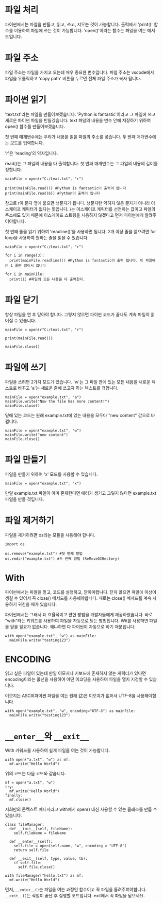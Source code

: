 # 파일 처리
파이썬에서는 파일을 만들고, 읽고, 쓰고, 지우는 것이 가능합니다. 출력에서 'print()' 함수를 이용하여 파일에 쓰는 것이 가능합니다. 'open()'이라는 함수는 파일을 여는 메서드입니다.

# 파일 주소
파일 주소는 파일을 가지고 오는데 매우 중요한 변수입니다. 파일 주소는 vscode에서 파일을 우클릭하고 'copy path' 버튼을 누르면 전체 파일 주소가 복사 됩니다.

# 파이썬 읽기
'text.txt'라는 파일을 만들어보겠습니다. 'Python is fantastic'이라고 그 파일에 쓰고 새로운 파이썬 파일을 만들겠습니다. text 파일의 내용을 변수 안에 저장하기 위하여 open() 함수를 만들어보겠습니다.

첫 번째 매개변수에는 우리가 내용을 읽을 파일의 주소를 넣습니다. 두 번째 매개변수에는 모드를 입력합니다.

'r'은 'reading'의 약자입니다.

read()는 그 파일의 내용을 다 출력합니다. 첫 번째 매개변수는 그 파일의 내용의 길이를 정합니다.
```
mainFile = open(r"C:/text.txt", "r")

print(mainFile.read()) #Python is fantastic이 출력이 됩니다
print(mainFile.read(6)) #Python이 출력이 됩니다
```

참고로 r이 문자 앞에 붙으면 생문자가 됩니다. 생문자란 익히지 않은 문자가 아니라 이스케이프 케릭터가 없다는 뜻입니다. \는 이스케이프 케릭터를 선언하는 값이고 파일의 주소에도 있기 때문에 이스케이프 스트링을 사용하지 않겠다고 먼저 파이썬에게 알려주어야합니다.

첫 번째 줄을 읽기 위하여 'readline()'을 사용하면 됩니다. 2개 이상 줄을 읽으려면 for loop을 사용하여 원하는 줄을 읽을 수 있습니다.

```
mainFile = open(r"C:/text.txt", "r")

for i in range(3):
  print(mainFile.readline()) #Python is fantastic이 출력 됩니다. 이 파일에는 1 줄만 있어서 입니다

for i in mainFile:
  print(i) #파일의 모든 내용을 다 출력한다.
```

# 파일 닫기
항상 파일을 연 후 닫아야 합니다. 그렇지 않으면 파이썬 코드가 끝나도 계속 파일이 읽어질 수 있습니다.

```
mainFile = open(r"C:/text.txt", "r")

print(mainFile.read())

mainFile.close()
```

# 파일에 쓰기
파일을 쓰려면 2가지 모드가 있습니다. 'w'는 그 파일 안에 있는 모든 내용을 새로운 텍스트로 바꾸고 'a'는 새로운 줄에 쓰고자 하는 텍스트를 더합니다.

```
mainFile = open("example.txt", "a")
mainFile.write("Now the file has more content!")
mainFile.close()
```

밑에 있는 코드는 원래 example.txt에 있는 내용을 모두다 "new content" 값으로 바뀝니다.
```
mainFile = open("example.txt", "w")
mainFile.write("new content")
mainFile.close()
```

# 파일 만들기
파일을 만들기 위하여 'x' 모드를 사용할 수 있습니다.

```
mainFile = open("example.txt", "x")
```

만일 example.txt 파일이 이미 존재한다면 에러가 생기고 그렇지 않다면 example.txt 파일을 만들 것입니다.

# 파일 제거하기
파일을 제거하려면 os라는 모듈을 사용해야 합니다.

```
import os

os.remove("example.txt") #첫 번째 방법
os.rmdir("example.txt") #두 번째 방법 (ReMoveDIRectory)
```

# With
파이썬에서는 파일을 열고, 코드를 실행하고, 닫아야합니다. 닫지 않으면 파일에 이상이 생길 수 있어서 꼭 close() 메서드를 사용해야합니다. 때로는 close() 메서드를 계속 사용하기 귀찬을 때가 있습니다.

파이썬에서는 그래서 더 효율적이고 편한 방법을 개발자들에게 재공하였습니다. 바로 "with"라는 키워드를 사용하여 파일을 자동으로 닫는 방법입니다. Wit를 사용하면 파일을 닫을 필요가 없습니다. 왜냐하면 다 파이썬이 자동으로 하기 때문입니다.

```
with open("example.txt", "w") as mainFile:
  mainFile.write("testing123")
```

# ENCODING
읽고 싶은 파일이 있는데 만일 이모지나 키보드에 존재하지 않는 케릭터가 있다면 encoding이라는 옶션을 사용하여 어떤 이코딩을 사용하여 파일을 열지 지정할 수 있습니다.

이모지는 ASCII(파이썬 파일을 여는 원래 값)은 이모지가 없어서 UTF-8을 사용해야합니다.

```
with open("example.txt", "w", encoding="UTF-8") as mainFile:
  mainFile.write("testing123")
```

# `__enter__`와 `__exit__`
With 키워드를 사용하여 쉽게 파일을 여는 것이 가능합니다.

```
with open("a.txt", "w") as mf:
  mf.write("Hello World")
```

위의 코드는 다음 코드와 같습니다.

```
mf = open("a.txt", "w")
try:
  mf.write("Hello World")
finally:
  mf.close()
```

저희만의 콘켁스트 메니저라고 with에서 open() 대신 사용할 수 있는 클래스를 만듭 수 있습니다.

```
class fileManager:
  def __init__(self, fileName):
    self.fileName = fileName

  def __enter__(self):
    self.file = open(self.name, "w", encoding = "UTF-8")
    return self.file

  def __exit__(self, type, value, tb):
    if self.file:
      self.file.close()

with fileManager("hello.txt") as mf:
  mf.write("Hello World")
```

먼저, `__enter__()`는 파일을 여는 과정인 함수이고 꼭 파일을 돌려주여야합니다. `__exit__()`는 작업이 끝난 후 실행할 코드입니다. exit에서 꼭 파일을 닫으세요.
